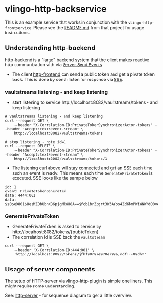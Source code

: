 # vlingo-http-backservice

This is an example service that works in conjunction with the `vlingo-http-frontservice`. Please see the [README.md](https://github.com/vlingo/vlingo-examples/tree/master/vlingo-http-frontservice) from that project for usage instructions.

## Understanding http-backend 

http-backend is a "large" backend system that the client makes reactive http communication with via [Server Send Events](https://en.wikipedia.org/wiki/Server-sent_events) 

* The client [http-frontend](https://github.com/vlingo/vlingo-examples/tree/master/vlingo-http-frontservice) 
can send a public token and get a pivate token back.
This is done by send+listen for response via [SSE](https://en.wikipedia.org/wiki/Server-sent_events). 

### vaultstreams listening - and keep listening

* start listening to service http://localhost:8082/vaultstreams/tokens - and keep listening

```
# vaultstreams listening - and keep listening
curl --request GET \
    --header "X-Correlation-ID:PrivateTokenSynchronizerActor-tokens" --header "Accept:text/event-stream" \
    http://localhost:8082/vaultstreams/tokens

# stop listening - note id=1
curl --request DELETE \
    --header "X-Correlation-ID:PrivateTokenSynchronizerActor-tokens" --header "Accept:text/event-stream" \
    http://localhost:8082/vaultstreams/tokens/1

```

* The listening curl above will stay connected and get an SSE each time such an event is ready. This means
 each time `GeneratePrivateToken` is executed. SSE looks like the sample below

```
id: 1
event: PrivateTokenGenerated
data: 4444:001
data: $s0$e0801$8esMZDbUbnKB6pjgMRWH8A==$fcb1brZpgrt3W3AYos4Zd6bmPWiWNWYdO0vebC4kJgU=

```  


### GeneratePrivateToken

* GeneratePrivateToken is asked to service by http://localhost:8082/tokens/{publicToken}
* The correlation Id is SSE back the `vaultstream`

```
curl --request GET \
    --header 'X-Correlation-ID:444:001' \
    'http://localhost:8082/tokens/jfhf90r8re978er88e,ndf!--88dh*'

```



## Usage of server components

The setup of HTTP-server via vlingo-http-plugin is simple one liners. This might require some understanding.

See: [http-server](docs/http-backend.pdf) - for sequence diagram to get a little overview. 